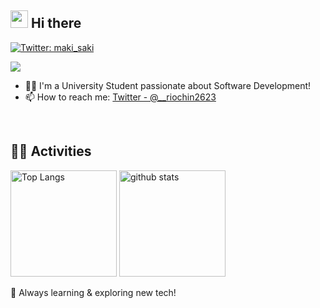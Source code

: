 <!-- 1. GitHub usernameを変更 -->

<!-- 2. プロフィールや連絡先を変更 -->
## <img src="https://media.giphy.com/media/hvRJCLFzcasrR4ia7z/giphy.gif" width="28"> Hi there
[![Twitter: maki_saki](https://img.shields.io/twitter/follow/__Riochin2623?style=social)](https://twitter.com/__Riochin2623)

<div align="left">

  <img src="https://komarev.com/ghpvc/?username=Riochin" />
</div>

- 🧑‍💻 I'm a University Student passionate about Software Development!
- 📫 How to reach me: [Twitter - @__riochin2623](https://twitter.com/__riochin2623)
<br>


<!-- 3. 好きな技術スタックに変更 -->
<!-- ライトモート：theme=light, ダークモート：theme=dark -->
<!-- アイコンの選択肢一覧：https://arc.net/l/quote/zizyykfh -->

<!--
## 🌱 Skills
<img alt="my skills" src="https://skillicons.dev/icons?theme=dark&perline=7&i=html,css,js,ts,react,next,figma,java,python,fastapi,docker,aws,firebase" />
<br>
 -->

<!-- 4. GitHub usernameを変更, 2箇所 -->
<!-- ライトモート：theme=light, ダークモート：theme=vue-dark  -->
## 🏃‍♀️ Activities
<div align="left"> 
  <img alt="Top Langs" height="170px" src="https://github-readme-stats.vercel.app/api?username=Riochin&theme=dracula&layout=compact" />
  <img alt="github stats" height="170px" src="https://github-readme-stats.vercel.app/api/top-langs/?username=Riochin&theme=dracula&layout=compact" />
</div>

🚀 Always learning & exploring new tech!


<!--
This repository is a ✨ _special_ ✨ repository because its `README.md` (this file) appears on your GitHub profile.

Here are some ideas to get you started:

- 🔭 I’m currently working on ...
- 🌱 I’m currently learning ...
- 👯 I’m looking to collaborate on ...
- 🤔 I’m looking for help with ...
- 💬 Ask me about ...
- 📫 How to reach me: ...
- 😄 Pronouns: ...
- ⚡ Fun fact: ...
-->

